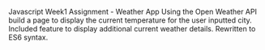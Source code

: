 Javascript Week1 Assignment - Weather App
Using the Open Weather API build a page to display the current temperature for the user inputted city.
Included feature to display additional current weather details.
Rewritten to ES6 syntax.